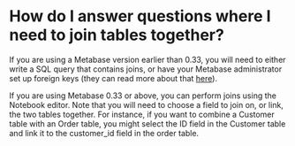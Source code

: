 # How do I answer questions where I need to join tables together?

If you are using a Metabase version earlier than 0.33, you will need to either write a SQL query that contains joins, or have your Metabase administrator set up foreign keys (they can read more about that [here](../../administration-guide/03-metadata-editing.md)).

If you are using Metabase 0.33 or above, you can perform joins using the Notebook editor. Note that you will need to choose a field to join on, or link, the two tables together. For instance, if you want to combine a Customer table with an Order table, you might select the ID field in the Customer table and link it to the customer_id field in the order table.
